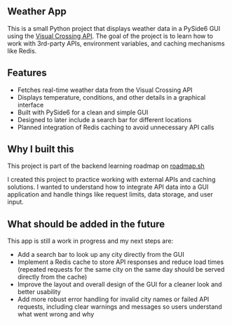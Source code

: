 ## Weather App

This is a small Python project that displays weather data in a PySide6 GUI using the [Visual Crossing API](https://www.visualcrossing.com/weather-api).
The goal of the project is to learn how to work with 3rd-party APIs, environment variables, and caching mechanisms like Redis.

## Features

- Fetches real-time weather data from the Visual Crossing API
- Displays temperature, conditions, and other details in a graphical interface
- Built with PySide6 for a clean and simple GUI
- Designed to later include a search bar for different locations
- Planned integration of Redis caching to avoid unnecessary API calls

## Why I built this

This project is part of the backend learning roadmap on [roadmap.sh](https://roadmap.sh/projects/weather-api-wrapper-service)

I created this project to practice working with external APIs and caching solutions.
I wanted to understand how to integrate API data into a GUI application and handle things like request limits, data storage, and user input.

## What should be added in the future

This app is still a work in progress and my next steps are:

- Add a search bar to look up any city directly from the GUI
- Implement a Redis cache to store API responses and reduce load times (repeated requests for the same city on the same day should be served directly from the cache)
- Improve the layout and overall design of the GUI for a cleaner look and better usability
- Add more robust error handling for invalid city names or failed API requests, including clear warnings and messages so users understand what went wrong and why